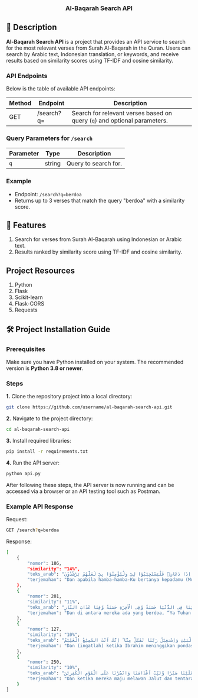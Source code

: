 <div align="center">

### Al-Baqarah Search API

</div>

## 📙 Description

**Al-Baqarah Search API** is a project that provides an API service to search for the most relevant verses from Surah Al-Baqarah in the Quran. Users can search by Arabic text, Indonesian translation, or keywords, and receive results based on similarity scores using TF-IDF and cosine similarity.

### API Endpoints

Below is the table of available API endpoints:

| Method | Endpoint   | Description                                                              |
| ------ | ---------- | ------------------------------------------------------------------------ |
| GET    | /search?q= | Search for relevant verses based on query (`q`) and optional parameters. |

### Query Parameters for `/search`

| Parameter | Type   | Description          |
| --------- | ------ | -------------------- |
| `q`       | string | Query to search for. |

### Example

- Endpoint: `/search?q=berdoa`
- Returns up to 3 verses that match the query "berdoa" with a similarity score.

## 📖 Features

1. Search for verses from Surah Al-Baqarah using Indonesian or Arabic text.
2. Results ranked by similarity score using TF-IDF and cosine similarity.

## Project Resources

1. Python
2. Flask
3. Scikit-learn
4. Flask-CORS
5. Requests

## 🛠️ Project Installation Guide

### Prerequisites

Make sure you have Python installed on your system. The recommended version is **Python 3.8 or newer**.

### Steps

**1.** Clone the repository project into a local directory:

```bash
git clone https://github.com/username/al-baqarah-search-api.git
```

**2.** Navigate to the project directory:

```bash
cd al-baqarah-search-api
```

**3.** Install required libraries:

```bash
pip install -r requirements.txt
```

**4.** Run the API server:

```bash
python api.py
```

After following these steps, the API server is now running and can be accessed via a browser or an API testing tool such as Postman.

### Example API Response

Request:

```bash
GET /search?q=berdoa
```

Response:

```bash
[
    {
        "nomor": 186,
        "similarity": "14%",
        "teks_arab": "وَاِذَا سَاَلَكَ عِبَادِيْ عَنِّيْ فَاِنِّيْ قَرِيْبٌ ۗ اُجِيْبُ دَعْوَةَ الدَّاعِ اِذَا دَعَانِۙ فَلْيَسْتَجِيْبُوْا لِيْ وَلْيُؤْمِنُوْا بِيْ لَعَلَّهُمْ يَرْشُدُوْنَ ",
        "terjemahan": "Dan apabila hamba-hamba-Ku bertanya kepadamu (Muhammad) tentang Aku, maka sesungguhnya Aku dekat. Aku Kabulkan permohonan orang yang berdoa apabila dia berdoa kepada-Ku. Hendaklah mereka itu memenuhi (perintah)-Ku dan beriman kepada-Ku, agar mereka memperoleh kebenaran."
    },
    {
        "nomor": 201,
        "similarity": "11%",
        "teks_arab": "وَمِنْهُمْ مَّنْ يَّقُوْلُ رَبَّنَآ اٰتِنَا فِى الدُّنْيَا حَسَنَةً وَّفِى الْاٰخِرَةِ حَسَنَةً وَّقِنَا عَذَابَ النَّارِ ",
        "terjemahan": "Dan di antara mereka ada yang berdoa, “Ya Tuhan kami, berilah kami kebaikan di dunia dan kebaikan di akhirat, dan lindungilah kami dari azab neraka.”"
    },
    {
        "nomor": 127,
        "similarity": "10%",
        "teks_arab": "وَاِذْ يَرْفَعُ اِبْرٰهٖمُ الْقَوَاعِدَ مِنَ الْبَيْتِ وَاِسْمٰعِيْلُۗ رَبَّنَا تَقَبَّلْ مِنَّا ۗ اِنَّكَ اَنْتَ السَّمِيْعُ الْعَلِيْمُ ",
        "terjemahan": "Dan (ingatlah) ketika Ibrahim meninggikan pondasi Baitullah bersama Ismail, (seraya berdoa), “Ya Tuhan kami, terimalah (amal) dari kami. Sungguh, Engkaulah Yang Maha Mendengar, Maha Mengetahui."
    },
    {
        "nomor": 250,
        "similarity": "10%",
        "teks_arab": "وَلَمَّا بَرَزُوْا لِجَالُوْتَ وَجُنُوْدِهٖ قَالُوْا رَبَّنَآ اَفْرِغْ عَلَيْنَا صَبْرًا وَّثَبِّتْ اَقْدَامَنَا وَانْصُرْنَا عَلَى الْقَوْمِ الْكٰفِرِيْنَ ۗ ",
        "terjemahan": "Dan ketika mereka maju melawan Jalut dan tentaranya, mereka berdoa, “Ya Tuhan kami, limpahkanlah kesabaran kepada kami, kukuhkanlah langkah kami dan tolonglah kami menghadapi orang-orang kafir.”"
    }
]
```
